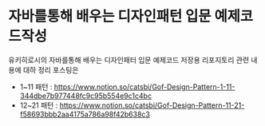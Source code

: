 # 자바를통해 배우는 디자인패턴 입문 예제코드작성

유키히로시의 자바를통해 배우는 디자인패터 입문 예제코드 저장용 리포지토리
관련 내용에 대하 정리 포스팅은
- 1~11 패턴 : https://www.notion.so/catsbi/Gof-Design-Pattern-1-11-344dbe7b977448fc9c95b554e9c1c4bc
- 12~21 패턴 : https://www.notion.so/catsbi/Gof-Design-Pattern-11-21-f58693bbb2aa4175a786a98f42b638c3
